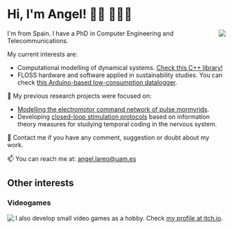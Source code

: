 # Hi, I'm Angel! 👋🏾 👨🏾‍💻

<img name="GNB group photo" align="right" src="https://drive.google.com/uc?export=view&id=1r2tCAdraPLHXDc0zN2ArPMEO5O5pgBC7">

I'm from Spain. I have a PhD in Computer Engineering and Telecommunications.

My current interests are:
- Computational modelling of dynamical systems. [Check this C++ library!](https://github.com/angellareo/neun)
- FLOSS hardware and software applied in sustainability studies. You can check [this Arduino-based low-consumption datalogger](https://github.com/united-ecology/btmboard).

🔭 My previous research projects were focused on:
- [Modelling the electromotor command network of pulse mormyrids](https://github.com/GNB-UAM/electromotor-nmodel). 
- Developing [closed-loop stimulation protocols](https://www.frontiersin.org/articles/10.3389/fninf.2016.00041/full) based on information theory measures for studying temporal coding in the nervous system.

💬 Contact me if you have any comment, suggestion or doubt about my work.

📫 You can reach me at: angel.lareo@uam.es

## Other interests

### Videogames

<a href="https://alfxogo.itch.io/hextayin-alive"><img name="BtM Board" align="left" src="https://drive.google.com/uc?export=view&id=1eMEh9PehhkH4RjSSaQt7Oqwj784L9mYj"></a> I also develop small video games as a hobby. Check [my profile at itch.io](https://alfxogo.itch.io/).

